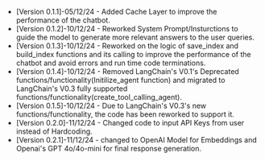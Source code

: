 - [Version 0.1.1]-05/12/24 - Added Cache Layer to improve the performance of the chatbot.
- [Version 0.1.2]-10/12/24 - Reworked System Prompt/Insturctions to guide the model to generate more relevant answers to the user queries.
- [Version 0.1.3]-10/12/24 - Reworked on the logic of save_index and build_index functions and its calling to improve the performance of the chatbot and avoid errors and run time code terminations.
- [Version 0.1.4]-10/12/24 - Removed LangChain's V0.1's Deprecated functions/functionality(Initilize_agent function) and migrated to LangChain's V0.3 fully supported functions/functionality(create_tool_calling_agent).
- [Version 0.1.5]-10/12/24 - Due to LangChain's V0.3's new functions/functionality, the code has been reworked to support it.
- [Version 0.2.0]-11/12/24 - Changed code to input API Keys from user instead of Hardcoding.
- [Version 0.2.1]-11/12/24 - changed to OpenAI Model for Embeddings and Openai's GPT 4o/4o-mini for final response generation.